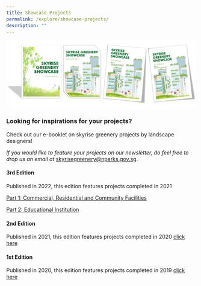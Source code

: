 ```yaml
---
title: Showcase Projects
permalink: /explore/showcase-projects/
description: ""
---
```

![](/images/Graphics/Showcase%20editions.png)

### Looking for inspirations for your projects?

Check out our e-booklet on skyrise greenery projects by landscape designers!

*If you would like to feature your projects on our newsletter, do feel free to drop us an email at* skyrisegreenery@nparks.gov.sg.

#### 3rd Edition 

Published in 2022, this edition features projects completed in 2021  


[Part 1: Commercial, Residential and Community Facilities](/files/Explore%20Tab/part%201%20skyrise%20greenery%20showcase%203rd%20edition.pdf)

 
[Part 2: Educational Institution](/files/Explore%20Tab/part%202%20skyrise%20greenery%20showcase%203rd%20edition.pdf)

#### 2nd Edition

Published in 2021, this edition features projects completed in 2020
[click here](/files/Explore%20Tab/skyrise%20greenery%20showcase%202nd%20edition_final.pdf)

#### 1st Edition
Published in 2020, this edition features projects completed in 2019
[click here](/files/Explore%20Tab/compressed%20final%20e-booklet%20on%20skyrise%20greenery%20project%20showcase_1st%20ed%202019.pdf)